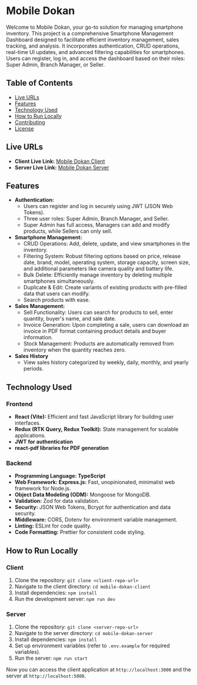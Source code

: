 # Mobile Dokan

Welcome to Mobile Dokan, your go-to solution for managing smartphone inventory. This project is a comprehensive Smartphone Management Dashboard designed to facilitate efficient inventory management, sales tracking, and analysis. It incorporates authentication, CRUD operations, real-time UI updates, and advanced filtering capabilities for smartphones. Users can register, log in, and access the dashboard based on their roles: Super Admin, Branch Manager, or Seller.

## Table of Contents

- [Live URLs](#live-urls)
- [Features](#features)
- [Technology Used](#technology-used)
- [How to Run Locally](#how-to-run-locally)
- [Contributing](#contributing)
- [License](#license)

## Live URLs

- **Client Live Link:** [Mobile Dokan Client](https://mobile-dokan-clinet.vercel.app/)
- **Server Live Link:** [Mobile Dokan Server](https://mobile-dokan-server-fawn.vercel.app/)

## Features

- **Authentication:**
  - Users can register and log in securely using JWT (JSON Web Tokens).
  - Three user roles: Super Admin, Branch Manager, and Seller.
  - Super Admin has full access, Managers can add and modify products, while Sellers can only sell.
- **Smartphone Management:**
  - CRUD Operations: Add, delete, update, and view smartphones in the inventory.
  - Filtering System: Robust filtering options based on price, release date, brand, model, operating system, storage capacity, screen size, and additional parameters like camera quality and battery life.
  - Bulk Delete: Efficiently manage inventory by deleting multiple smartphones simultaneously.
  - Duplicate & Edit: Create variants of existing products with pre-filled data that users can modify.
  - Search products with ease.
- **Sales Management:**
  - Sell Functionality: Users can search for products to sell, enter quantity, buyer's name, and sale date.
  - Invoice Generation: Upon completing a sale, users can download an invoice in PDF format containing product details and buyer information.
  - Stock Management: Products are automatically removed from inventory when the quantity reaches zero.
- **Sales History**
  - View sales history categorized by weekly, daily, monthly, and yearly periods.

## Technology Used

### Frontend

- **React (Vite):** Efficient and fast JavaScript library for building user interfaces.
- **Redux (RTK Query, Redux Toolkit):** State management for scalable applications.
- **JWT for authentication**
- **react-pdf libraries for PDF generation**

### Backend

- **Programming Language: TypeScript**
- **Web Framework: Express.js:** Fast, unopinionated, minimalist web framework for Node.js.
- **Object Data Modeling (ODM):** Mongoose for MongoDB.
- **Validation:** Zod for data validation.
- **Security:** JSON Web Tokens, Bcrypt for authentication and data security.
- **Middleware:** CORS, Dotenv for environment variable management.
- **Linting:** ESLint for code quality.
- **Code Formatting:** Prettier for consistent code styling.

## How to Run Locally

### Client

1. Clone the repository: `git clone <client-repo-url>`
2. Navigate to the client directory: `cd mobile-dokan-client`
3. Install dependencies: `npm install`
4. Run the development server: `npm run dev`

### Server

1. Clone the repository: `git clone <server-repo-url>`
2. Navigate to the server directory: `cd mobile-dokan-server`
3. Install dependencies: `npm install`
4. Set up environment variables (refer to `.env.example` for required variables).
5. Run the server: `npm run start`

Now you can access the client application at `http://localhost:3000` and the server at `http://localhost:5000`.


